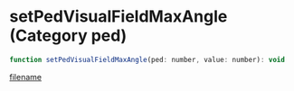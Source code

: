 # setPedVisualFieldMaxAngle (Category ped)

```js
function setPedVisualFieldMaxAngle(ped: number, value: number): void
```

[filename](setPedVisualFieldMaxAngle_m.md ':include')